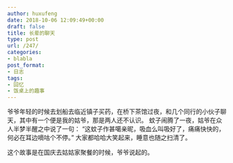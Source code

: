 ```yaml
---
author: huxufeng
date: 2018-10-06 12:09:49+00:00
draft: false
title: 长辈的聊天
type: post
url: /247/
categories:
- blabla
post_format:
- 日志
tags:
- 回忆
- 饭桌上的趣事
---
```


爷爷年轻的时候去划船去临近镇子买药，在桥下茶馆过夜，和几个同行的小伙子聊天，其中有一个便是我的姑爷，那是两人还不认识。
蚊子闹腾了一夜，姑爷在众人半梦半醒之中说了一句：
“这蚊子作甚噶亲昵，吸血么叫吸好了，痛痛快快的，何必在耳边嘀咕个不停。”
大家都哈哈大笑起来，睡意也随之扫清了。

这个故事是在国庆去姑姑家聚餐的时候，爷爷说起的。
